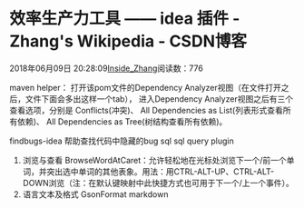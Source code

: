 
# 效率生产力工具 —— idea 插件 - Zhang's Wikipedia - CSDN博客


2018年06月09日 20:28:09[Inside_Zhang](https://me.csdn.net/lanchunhui)阅读数：776


maven helper：
打开该pom文件的Dependency Analyzer视图（在文件打开之后，文件下面会多出这样一个tab），
进入Dependency Analyzer视图之后有三个查看选项，分别是
Conflicts(冲突)、
All Dependencies as List(列表形式查看所有依赖)、
All Dependencies as Tree(树结构查看所有依赖)。

findbugs-idea
帮助查找代码中隐藏的bug
sql
sql query plugin
1. 浏览与查看
BrowseWordAtCaret：允许轻松地在光标处浏览下一个/前一个单词，并突出选中单词的其他表象。用法：用CTRL-ALT-UP、CTRL-ALT-DOWN浏览（注：在默认键映射中此快捷方式也可用于下一个/上一个事件）。
2. 语言文本及格式
GsonFormat
markdown

